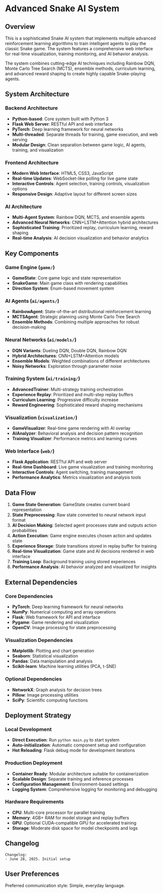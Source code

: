 # Advanced Snake AI System

## Overview

This is a sophisticated Snake AI system that implements multiple advanced reinforcement learning algorithms to train intelligent agents to play the classic Snake game. The system features a comprehensive web interface for real-time visualization, training monitoring, and AI behavior analysis.

The system combines cutting-edge AI techniques including Rainbow DQN, Monte Carlo Tree Search (MCTS), ensemble methods, curriculum learning, and advanced reward shaping to create highly capable Snake-playing agents.

## System Architecture

### Backend Architecture
- **Python-based**: Core system built with Python 3
- **Flask Web Server**: RESTful API and web interface
- **PyTorch**: Deep learning framework for neural networks
- **Multi-threaded**: Separate threads for training, game execution, and web serving
- **Modular Design**: Clean separation between game logic, AI agents, training, and visualization

### Frontend Architecture
- **Modern Web Interface**: HTML5, CSS3, JavaScript
- **Real-time Updates**: WebSocket-like polling for live game state
- **Interactive Controls**: Agent selection, training controls, visualization options
- **Responsive Design**: Adaptive layout for different screen sizes

### AI Architecture
- **Multi-Agent System**: Rainbow DQN, MCTS, and ensemble agents
- **Advanced Neural Networks**: CNN+LSTM+Attention hybrid architectures
- **Sophisticated Training**: Prioritized replay, curriculum learning, reward shaping
- **Real-time Analysis**: AI decision visualization and behavior analytics

## Key Components

### Game Engine (`game/`)
- **GameState**: Core game logic and state representation
- **SnakeGame**: Main game class with rendering capabilities
- **Direction System**: Enum-based movement system

### AI Agents (`ai/agents/`)
- **RainbowAgent**: State-of-the-art distributional reinforcement learning
- **MCTSAgent**: Strategic planning using Monte Carlo Tree Search
- **Ensemble Methods**: Combining multiple approaches for robust decision-making

### Neural Networks (`ai/models/`)
- **DQN Variants**: Dueling DQN, Double DQN, Rainbow DQN
- **Hybrid Architectures**: CNN+LSTM+Attention models
- **Ensemble Models**: Weighted combinations of different architectures
- **Noisy Networks**: Exploration through parameter noise

### Training System (`ai/training/`)
- **AdvancedTrainer**: Multi-strategy training orchestration
- **Experience Replay**: Prioritized and multi-step replay buffers
- **Curriculum Learning**: Progressive difficulty increase
- **Reward Engineering**: Sophisticated reward shaping mechanisms

### Visualization (`visualization/`)
- **GameVisualizer**: Real-time game rendering with AI overlay
- **AIAnalyzer**: Behavioral analysis and decision pattern recognition
- **Training Visualizer**: Performance metrics and learning curves

### Web Interface (`web/`)
- **Flask Application**: RESTful API and web server
- **Real-time Dashboard**: Live game visualization and training monitoring
- **Interactive Controls**: Agent switching, training management
- **Performance Analytics**: Metrics visualization and analysis tools

## Data Flow

1. **Game State Generation**: GameState creates current board representation
2. **State Preprocessing**: Raw state converted to neural network input format
3. **AI Decision Making**: Selected agent processes state and outputs action probabilities
4. **Action Execution**: Game engine executes chosen action and updates state
5. **Experience Storage**: State transitions stored in replay buffer for training
6. **Real-time Visualization**: Game state and AI decisions rendered in web interface
7. **Training Loop**: Background training using stored experiences
8. **Performance Analysis**: AI behavior analyzed and visualized for insights

## External Dependencies

### Core Dependencies
- **PyTorch**: Deep learning framework for neural networks
- **NumPy**: Numerical computing and array operations
- **Flask**: Web framework for API and interface
- **Pygame**: Game rendering and visualization
- **OpenCV**: Image processing for state preprocessing

### Visualization Dependencies
- **Matplotlib**: Plotting and chart generation
- **Seaborn**: Statistical visualization
- **Pandas**: Data manipulation and analysis
- **Scikit-learn**: Machine learning utilities (PCA, t-SNE)

### Optional Dependencies
- **NetworkX**: Graph analysis for decision trees
- **Pillow**: Image processing utilities
- **SciPy**: Scientific computing functions

## Deployment Strategy

### Local Development
- **Direct Execution**: Run `python main.py` to start system
- **Auto-initialization**: Automatic component setup and configuration
- **Hot Reloading**: Flask debug mode for development iterations

### Production Deployment
- **Container Ready**: Modular architecture suitable for containerization
- **Scalable Design**: Separate training and inference processes
- **Configuration Management**: Environment-based settings
- **Logging System**: Comprehensive logging for monitoring and debugging

### Hardware Requirements
- **CPU**: Multi-core processor for parallel training
- **Memory**: 4GB+ RAM for model storage and replay buffers
- **GPU**: Optional CUDA-compatible GPU for accelerated training
- **Storage**: Moderate disk space for model checkpoints and logs

## Changelog
```
Changelog:
- June 28, 2025. Initial setup
```

## User Preferences

Preferred communication style: Simple, everyday language.